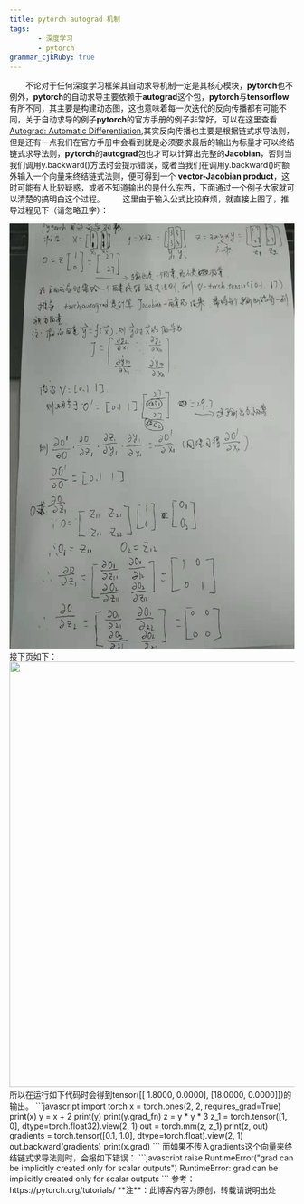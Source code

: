```yaml
---
title: pytorch autograd 机制
tags: 
       - 深度学习
       - pytorch
grammar_cjkRuby: true
---
```





&ensp;&ensp;&ensp;&ensp;不论对于任何深度学习框架其自动求导机制一定是其核心模块，**pytorch**也不例外，**pytorch**的自动求导主要依赖于**autograd**这个包，**pytorch**与**tensorflow**有所不同，其主要是构建动态图，这也意味着每一次迭代的反向传播都有可能不同，关于自动求导的例子**pytorch**的官方手册的例子非常好，可以在这里查看[Autograd: Automatic Differentiation](https://pytorch.org/tutorials/beginner/blitz/autograd_tutorial.html#sphx-glr-beginner-blitz-autograd-tutorial-py),其实反向传播也主要是根据链式求导法则，但是还有一点我们在官方手册中会看到就是必须要求最后的输出为标量才可以终结链式求导法则，**pytorch**的**autograd**包也才可以计算出完整的**Jacobian**，否则当我们调用y.backward()方法时会提示错误，或者当我们在调用y.backward()时额外输入一个向量来终结链式法则，便可得到一个 **vector-Jacobian product**，这时可能有人比较疑惑，或者不知道输出的是什么东西，下面通过一个例子大家就可以清楚的搞明白这个过程。
&ensp;&ensp;&ensp;&ensp;这里由于输入公式比较麻烦，就直接上图了，推导过程见下（请忽略丑字）：
<div align=center><img src="./images/WechatIMG51.jpeg" width = "520" height = "750" align=center/></div>
接下页如下：
<div align=center><img src="./images/WechatIMG52.jpeg" width = "520" height = "750" align=center/></div>
所以在运行如下代码时会得到tensor([[ 1.8000,  0.0000], [18.0000,  0.0000]])的输出。
```javascript
    import torch
    x = torch.ones(2, 2, requires_grad=True)
    print(x)
    y = x + 2
    print(y)
    print(y.grad_fn)
    z = y * y * 3
    z_1 = torch.tensor([1, 0], dtype=torch.float32).view(2, 1)
    out = torch.mm(z, z_1)
    print(z, out)
    gradients = torch.tensor([0.1, 1.0], dtype=torch.float).view(2, 1)
    out.backward(gradients)
    print(x.grad)
```
而如果不传入gradients这个向量来终结链式求导法则时，会报如下错误：
```javascript
    raise RuntimeError("grad can be implicitly created only for scalar outputs") RuntimeError: grad can be implicitly created only for scalar outputs
```
参考：
  &ensp;https://pytorch.org/tutorials/
 **注**：此博客内容为原创，转载请说明出处
